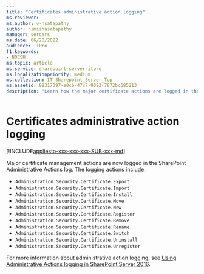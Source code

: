 ```yaml
---
title: "Certificates administrative action logging"
ms.reviewer: 
ms.author: v-nsatapathy
author: nimishasatapathy
manager: serdars
ms.date: 06/20/2022
audience: ITPro
f1.keywords:
- NOCSH
ms.topic: article
ms.service: sharepoint-server-itpro
ms.localizationpriority: medium
ms.collection: IT_Sharepoint_Server_Top
ms.assetid: 88317397-e0cb-47c7-9093-7872bc685213
description: "Learn how the major certificate actions are logged in the SharePoint."
---
```

 
# Certificates administrative action logging

[!INCLUDE[appliesto-xxx-xxx-xxx-SUB-xxx-md](../includes/appliesto-xxx-xxx-xxx-SUB-xxx-md.md)]

Major certificate management actions are now logged in the SharePoint Administrative Actions log. The logging actions include:

- `Administration.Security.Certificate.Export`
- `Administration.Security.Certificate.Import`
- `Administration.Security.Certificate.Install`
- `Administration.Security.Certificate.Move`
- `Administration.Security.Certificate.New`
- `Administration.Security.Certificate.Register`
- `Administration.Security.Certificate.Remove`
- `Administration.Security.Certificate.Rename`
- `Administration.Security.Certificate.Switch`
- `Administration.Security.Certificate.Uninstall`
- `Administration.Security.Certificate.Unregister`


For more information about administrative action logging, see [Using Administrative Actions logging in SharePoint Server 2016](using-administrative-actions-logging-in-sharepoint-server-2016.md).